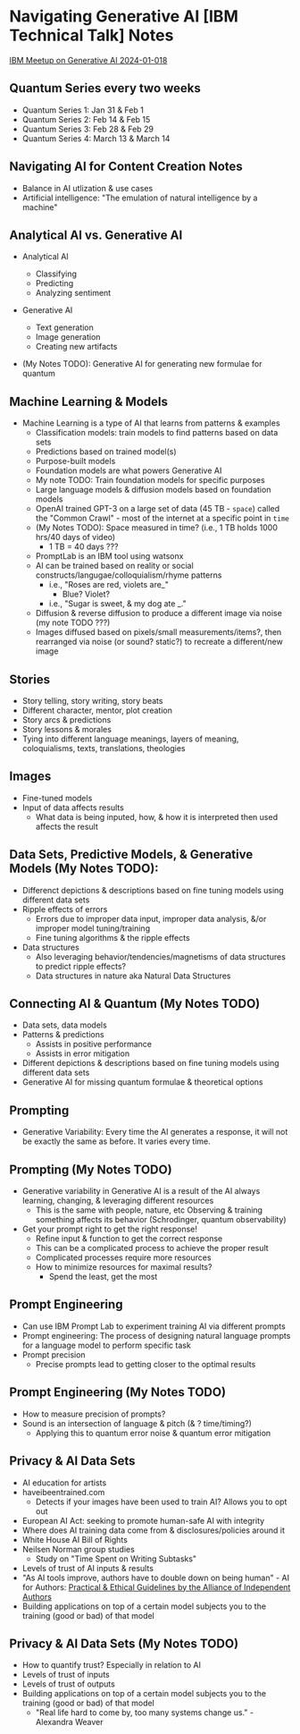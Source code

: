 # Navigating Generative AI [IBM Technical Talk] Notes
[IBM Meetup on Generative AI 2024-01-018](https://ibm.webex.com/webappng/sites/ibm/meeting/info/bcc266265ac34a0eb5d2b33c691836f9?MTID=m799de1ffbcfb5509292b88e98c2395f8&siteurl=ibm&meetingAuthToken=QUhTSwAAAAaLG7miZC6Z4tnORXEqpD6aFlu37v8x0druaZ5lQrlkBQrcR23XGe8yxLFu23V7FzM8jThdu4AiFcsS3CwbLDc8cZbYOls3B7i5ryagnddPclwWy8UjFCCffeorEm2mJGHg9ac2H%2FKIzQ43CcxHbPUfbCxyG2brbbLh9jrAJATQ39zZVGjiHifCQQnN8f0Tm4gEt7iGpp8VkWzseOih5lCOPrlrql40PMhjDyxhrEgQPQ%3D%3D)

## Quantum Series every two weeks
+ Quantum Series 1: Jan 31 & Feb 1
+ Quantum Series 2: Feb 14 & Feb 15
+ Quantum Series 3: Feb 28 & Feb 29
+ Quantum Series 4: March 13 & March 14

## Navigating AI for Content Creation Notes
+ Balance in AI utlization & use cases
+ Artificial intelligence: "The emulation of natural intelligence by a machine"

## Analytical AI vs. Generative AI
  + Analytical AI 
    + Classifying
    + Predicting
    + Analyzing sentiment
  + Generative AI
    + Text generation
    + Image generation
    + Creating new artifacts

+ (My Notes TODO): Generative AI for generating new formulae for quantum

## Machine Learning & Models
+ Machine Learning is a type of AI that learns from patterns & examples
  + Classification models: train models to find patterns based on data sets
  + Predictions based on trained model(s)
  + Purpose-built models
  + Foundation models are what powers Generative AI
  + My note TODO: Train foundation models for specific purposes
  + Large language models & diffusion models based on foundation models
  + OpenAI trained GPT-3 on a large set of data (45 TB - `space`) called the "Common Crawl" - most of the internet at a specific point in `time`
  + (My Notes TODO): Space measured in time? (i.e., 1 TB holds 1000 hrs/40 days of video)
    + 1 TB = 40 days ???
  + PromptLab is an IBM tool using watsonx
  + AI can be trained based on reality or social constructs/langugae/colloquialism/rhyme patterns
    + i.e., "Roses are red, violets are_"
      + Blue? Violet?
    + i.e., "Sugar is sweet, & my dog ate _."
  + Diffusion & reverse diffusion to produce a different image via noise (my note TODO ???)
  + Images diffused based on pixels/small measurements/items?, then rearranged via noise (or sound? static?) to recreate a different/new image

## Stories
+ Story telling, story writing, story beats 
+ Different character, mentor, plot creation
+ Story arcs & predictions
+ Story lessons & morales
+ Tying into different language meanings, layers of meaning, coloquialisms, texts, translations, theologies

## Images
+ Fine-tuned models
+ Input of data affects results
  + What data is being inputed, how, & how it is interpreted then used affects the result
  
## Data Sets, Predictive Models, & Generative Models (My Notes TODO): 
  + Differenct depictions & descriptions based on fine tuning models using different data sets
  + Ripple effects of errors
    + Errors due to improper data input, improper data analysis, &/or improper model tuning/training
    + Fine tuning algorithms & the ripple effects
  + Data structures
    + Also leveraging behavior/tendencies/magnetisms of data structures to predict ripple effects? 
    + Data structures in nature aka Natural Data Structures
  
## Connecting AI & Quantum (My Notes TODO)
+ Data sets, data models
+ Patterns & predictions
  + Assists in positive performance
  + Assists in error mitigation
+ Different depictions & descriptions based on fine tuning models using different data sets
+ Generative AI for missing quantum formulae & theoretical options
  
## Prompting
+ Generative Variability: Every time the AI generates a response, it will not be exactly the same as before. It varies every time.


## Prompting (My Notes TODO)
+ Generative variability in Generative AI is a result of the AI always learning, changing, & leveraging different resources
  + This is the same with people, nature, etc
Observing & training something affects its behavior (Schrodinger, quantum observability)
+ Get your prompt right to get the right response!
  + Refine input & function to get the correct response
  + This can be a complicated process to achieve the proper result
  + Complicated processes require more resources
  + How to minimize resources for maximal results? 
    + Spend the least, get the most
  
## Prompt Engineering
+ Can use IBM Prompt Lab to experiment training AI via different prompts
+ Prompt engineering: The process of designing natural language prompts for a language model to perform specific task
+ Prompt precision
  + Precise prompts lead to getting closer to the optimal results
  
## Prompt Engineering (My Notes TODO)
  + How to measure precision of prompts?
  + Sound is an intersection of language & pitch (& ? time/timing?)
    + Applying this to quantum error noise & quantum error mitigation

## Privacy & AI Data Sets
  + AI education for artists
  + haveibeentrained.com
    + Detects if your images have been used to train AI? Allows you to opt out
  + European AI Act: seeking to promote human-safe AI with integrity
  + Where does AI training data come from & disclosures/policies around it
  + White House AI Bill of Rights
  + Neilsen Norman group studies 
    + Study on "Time Spent on Writing Subtasks"
  + Levels of trust of AI inputs & results
  + "As AI tools improve, authors have to double down on being human" - AI for Authors: [Practical & Ethical Guidelines by the Alliance of Independent Authors](https://selfpublishingadvice.org/ai-for-authors-guidelines/)
  + Building applications on top of a certain model subjects you to the training (good or bad) of that model


## Privacy & AI Data Sets (My Notes TODO)
  + How to quantify trust? Especially in relation to AI
  + Levels of trust of inputs
  + Levels of trust of outputs
  + Building applications on top of a certain model subjects you to the training (good or bad) of that model
      +  "Real life hard to come by, too many systems change us." - Alexandra Weaver
